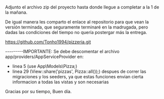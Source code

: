 Adjunto el archivo zip del proyecto hasta donde llegue a completar a la 1 de la mañana.

De igual manera les comparto el enlace al repositorio para que vean la versión terminada, que seguramente terminaré en la madrugada, pero dadas las condiciones del tiempo no quería postergar más la entrega.

https://github.com/Tonho1994/pizzeria.git

---------IMPORTANTE:
Se debe descomentar el archivo app/providers/AppServiceProvider en:
- linea 5 (use App\Models\Pizza;)
- linea 29 (View::share('pizzas', Pizza::all());)
despues de correr las migraciones y los seeders, ya que estas funciones envian cierta informacion a todas las vistas y son necesarias

Gracias por su tiempo, Buen día.
